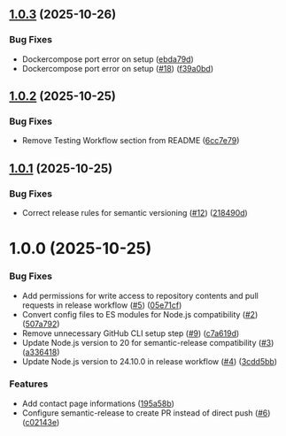 ## [1.0.3](https://github.com/RyanPrado/eniac_projeto_2_sem/compare/v1.0.2...v1.0.3) (2025-10-26)


### Bug Fixes

* Dockercompose port error on setup ([ebda79d](https://github.com/RyanPrado/eniac_projeto_2_sem/commit/ebda79d410fdd69877af679ad192e8d54b88b383))
* Dockercompose port error on setup ([#18](https://github.com/RyanPrado/eniac_projeto_2_sem/issues/18)) ([f39a0bd](https://github.com/RyanPrado/eniac_projeto_2_sem/commit/f39a0bd37b3ab1875db86f78cc241aeb7efa30f4))

## [1.0.2](https://github.com/RyanPrado/eniac_projeto_2_sem/compare/v1.0.1...v1.0.2) (2025-10-25)


### Bug Fixes

* Remove Testing Workflow section from README ([6cc7e79](https://github.com/RyanPrado/eniac_projeto_2_sem/commit/6cc7e7941e525d7ff6c5d32046c34b2d1a53cfc1))

## [1.0.1](https://github.com/RyanPrado/eniac_projeto_2_sem/compare/v1.0.0...v1.0.1) (2025-10-25)


### Bug Fixes

* Correct release rules for semantic versioning ([#12](https://github.com/RyanPrado/eniac_projeto_2_sem/issues/12)) ([218490d](https://github.com/RyanPrado/eniac_projeto_2_sem/commit/218490dcc3d04cd67e4e894e0dc9226e5718b929))

# 1.0.0 (2025-10-25)


### Bug Fixes

* Add permissions for write access to repository contents and pull requests in release workflow ([#5](https://github.com/RyanPrado/eniac_projeto_2_sem/issues/5)) ([05e71cf](https://github.com/RyanPrado/eniac_projeto_2_sem/commit/05e71cff7e9d08d9fe247a7d360204873cd37731))
* Convert config files to ES modules for Node.js compatibility ([#2](https://github.com/RyanPrado/eniac_projeto_2_sem/issues/2)) ([507a792](https://github.com/RyanPrado/eniac_projeto_2_sem/commit/507a79251d05660175f3ce070ffb0c41bc8e3c6d))
* Remove unnecessary GitHub CLI setup step ([#9](https://github.com/RyanPrado/eniac_projeto_2_sem/issues/9)) ([c7a619d](https://github.com/RyanPrado/eniac_projeto_2_sem/commit/c7a619d24c90e7e0a46981209cf3fca19f9c8ca6))
* Update Node.js version to 20 for semantic-release compatibility ([#3](https://github.com/RyanPrado/eniac_projeto_2_sem/issues/3)) ([a336418](https://github.com/RyanPrado/eniac_projeto_2_sem/commit/a336418ad2b7e55e866628608eb1167501bd3fc6))
* Update Node.js version to 24.10.0 in release workflow ([#4](https://github.com/RyanPrado/eniac_projeto_2_sem/issues/4)) ([3cdd5bb](https://github.com/RyanPrado/eniac_projeto_2_sem/commit/3cdd5bb9a4da8cd140d30a48f3974d520b5d8556))


### Features

* Add contact page informations ([195a58b](https://github.com/RyanPrado/eniac_projeto_2_sem/commit/195a58b8bb078fbd2b4414e6ffdd0a724c0076da))
* Configure semantic-release to create PR instead of direct push ([#6](https://github.com/RyanPrado/eniac_projeto_2_sem/issues/6)) ([c02143e](https://github.com/RyanPrado/eniac_projeto_2_sem/commit/c02143e68f6f43193bcc0d2796d9fea972c31d4a))
